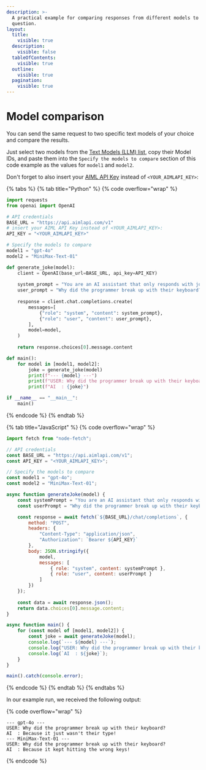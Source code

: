 ```yaml
---
description: >-
  A practical example for comparing responses from different models to the same
  question.
layout:
  title:
    visible: true
  description:
    visible: false
  tableOfContents:
    visible: true
  outline:
    visible: true
  pagination:
    visible: true
---
```


# Model comparison

You can send the same request to two specific text models of your choice and compare the results.

Just select two models from the [Text Models (LLM) list](../api-references/model-database.md#text-models-llm), copy their Model IDs, and paste them into the `Specify the models to compare` section of this code example as the values for `model1` and `model2`.&#x20;

Don't forget to also insert your [AIML API Key](https://aimlapi.com/app/keys) instead of `<YOUR_AIMLAPI_KEY>`:

{% tabs %}
{% tab title="Python" %}
{% code overflow="wrap" %}
```python
import requests
from openai import OpenAI

# API credentials
BASE_URL = "https://api.aimlapi.com/v1"
# insert your AIML API Key instead of <YOUR_AIMLAPI_KEY>:
API_KEY = "<YOUR_AIMLAPI_KEY>"

# Specify the models to compare
model1 = "gpt-4o"
model2 = "MiniMax-Text-01"

def generate_joke(model):
    client = OpenAI(base_url=BASE_URL, api_key=API_KEY)
    
    system_prompt = "You are an AI assistant that only responds with jokes."
    user_prompt = "Why did the programmer break up with their keyboard?"
    
    response = client.chat.completions.create(
        messages=[
            {"role": "system", "content": system_prompt},
            {"role": "user", "content": user_prompt},
        ],
        model=model,
    )
    
    return response.choices[0].message.content

def main():
    for model in [model1, model2]:
        joke = generate_joke(model)
        print(f"--- {model} ---")
        print(f"USER: Why did the programmer break up with their keyboard?")
        print(f"AI  : {joke}")

if __name__ == "__main__":
    main()

```
{% endcode %}
{% endtab %}

{% tab title="JavaScript" %}
{% code overflow="wrap" %}
```javascript
import fetch from "node-fetch";

// API credentials
const BASE_URL = "https://api.aimlapi.com/v1";
const API_KEY = "<YOUR_AIMLAPI_KEY>";

// Specify the models to compare
const model1 = "gpt-4o";
const model2 = "MiniMax-Text-01";

async function generateJoke(model) {
    const systemPrompt = "You are an AI assistant that only responds with jokes.";
    const userPrompt = "Why did the programmer break up with their keyboard?";

    const response = await fetch(`${BASE_URL}/chat/completions`, {
        method: "POST",
        headers: {
            "Content-Type": "application/json",
            "Authorization": `Bearer ${API_KEY}`
        },
        body: JSON.stringify({
            model,
            messages: [
                { role: "system", content: systemPrompt },
                { role: "user", content: userPrompt }
            ]
        })
    });
    
    const data = await response.json();
    return data.choices[0].message.content;
}

async function main() {
    for (const model of [model1, model2]) {
        const joke = await generateJoke(model);
        console.log(`--- ${model} ---`);
        console.log("USER: Why did the programmer break up with their keyboard?");
        console.log(`AI  : ${joke}`);
    }
}

main().catch(console.error);
```
{% endcode %}
{% endtab %}
{% endtabs %}

In our example run, we received the following output:

{% code overflow="wrap" %}
```http
--- gpt-4o ---
USER: Why did the programmer break up with their keyboard?
AI  : Because it just wasn't their type!
--- MiniMax-Text-01 ---
USER: Why did the programmer break up with their keyboard?
AI  : Because it kept hitting the wrong keys!
```
{% endcode %}
